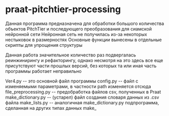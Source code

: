 # praat-pitchtier-processing
Данная программа  предназначена для обработки большого количества объектов PitchTier и последующего преобразования для сиамской нейронной сети
Нейронная сеть не получилась из-за некоторых нестыковок в размерностях
Основные функции вынесены в отдельные скрипты для упрощения структуры


Данная работа значительное количество раз подвергалась реинжинирингу и рефакторингу, однако несмотря на это здесь все еще присутствуют части прошлых версий, без которых та или иная часть программы работает неправильно

Ver4.py -- это основной файл программы
config.py -- файл с изменяемыми параметрами, в частности path изменяется отсюда
file_preprocessing.py -- предобработка файлов csv, полученных в Praat
make_dictionary.py  -- (устарел) файл создания словаря данных из .csv файла 
make_lists.py -- аналогичная make_dictionary.py подпрограмма, сделанная на других типах данных
make_
